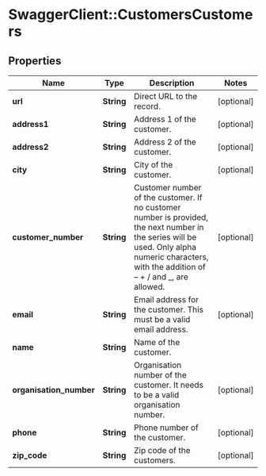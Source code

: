 # SwaggerClient::CustomersCustomers

## Properties
Name | Type | Description | Notes
------------ | ------------- | ------------- | -------------
**url** | **String** | Direct URL to the record. | [optional] 
**address1** | **String** | Address 1 of the customer. | [optional] 
**address2** | **String** | Address 2 of the customer. | [optional] 
**city** | **String** | City of the customer. | [optional] 
**customer_number** | **String** | Customer number of the customer. If no customer number is provided, the next number in the series will be used. Only alpha numeric characters, with the addition of – + / and _, are allowed. | [optional] 
**email** | **String** | Email address for the customer. This must be a valid email address. | [optional] 
**name** | **String** | Name of the customer. | 
**organisation_number** | **String** | Organisation number of the customer. It needs to be a valid organisation number. | [optional] 
**phone** | **String** | Phone number of the customer. | [optional] 
**zip_code** | **String** | Zip code of the customers. | [optional] 


